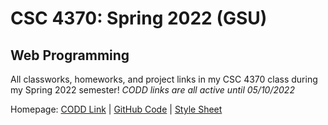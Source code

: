 # CSC 4370: Spring 2022 (GSU)
## Web Programming

All classworks, homeworks, and project links in my CSC 4370 class during my Spring 2022 semester!
*CODD links are all active until 05/10/2022*


Homepage: [CODD Link](https://codd.cs.gsu.edu/~vdo10/home.html) | [GitHub Code](https://github.com/odnaiviv/CSC4370/blob/main/home.html) | [Style Sheet](https://github.com/odnaiviv/CSC4370/blob/main/Homeworks/HW1/mystyle.css)
